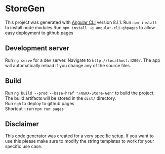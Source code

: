 # StoreGen

This project was generated with [Angular CLI](https://github.com/angular/angular-cli) version 8.1.1.
Run `npm install` to install node modules
Run `npm install -g angular-cli-ghpages` to allow easy deployment to github pages

## Development server

Run `ng serve` for a dev server. Navigate to `http://localhost:4200/`. The app will automatically reload if you change any of the source files.

## Build

Run `ng build --prod --base-href "/NGRX-Store-Gen"` to build the project. The build artifacts will be stored in the `dist/` directory.  
Run `ngh` to deploy to github pages  
Shortcut - run `npm run pages`

## Disclaimer

This code generator was created for a very specific setup. If you want to use this please make sure to modify the string templates to work for your specific use case.
